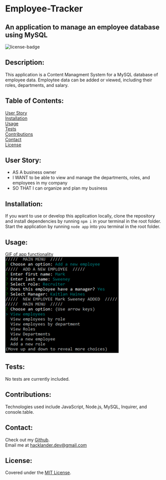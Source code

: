 # Employee-Tracker
## An application to manage an employee database using MySQL

![license-badge](https://shields.io/github/license/MonsAltus/Employee-Tracker)

## Description:
This application is a Content Managment System for a MySQL database of employee data. Employtee data can be added or viewed, including their roles, departments, and salary.

## Table of Contents:
[User Story](#User-Story)<br>
[Installation](#Installation)<br>
[Usage](#Usage)<br>
[Tests](#Tests)<br>
[Contributions](#Contributions)<br>
[Contact](#Contact)<br>
[License](#License)<br>

## User Story:
- AS A business owner
- I WANT to be able to view and manage the departments, roles, and employees in my company
- SO THAT I can organize and plan my business

## Installation:
If you want to use or develop this application locally, clone the repository and install dependencies by running `npm i` in your terminal in the root folder.
Start the application by running `node app` into you terminal in the root folder.

## Usage:
[GIF of app functionality](./assets/preview1.gif)<br>
![Image of app functionality](./assets/preview2.png)<br>

## Tests:
No tests are currently included.

## Contributions:
Technologies used include JavaScript, Node.js, MySQL, Inquirer, and console.table.

## Contact:
Check out my [Github](https://github.com/MonsAltus).<br>
Email me at <hacklander.dev@gmail.com>

## License:
Covered under the [MIT License](https://github.com/MonsAltus//Employee-Tracker/blob/main/LICENSE).
